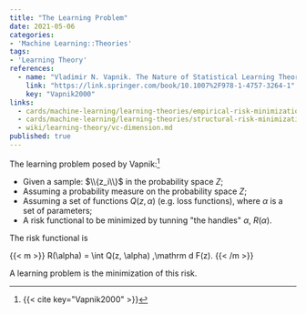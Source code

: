 ```yaml
---
title: "The Learning Problem"
date: 2021-05-06
categories:
- 'Machine Learning::Theories'
tags:
- 'Learning Theory'
references:
  - name: "Vladimir N. Vapnik. The Nature of Statistical Learning Theory. 2000. doi:10.1007/978-1-4757-3264-1"
    link: "https://link.springer.com/book/10.1007%2F978-1-4757-3264-1"
    key: "Vapnik2000"
links:
  - cards/machine-learning/learning-theories/empirical-risk-minimization.md
  - cards/machine-learning/learning-theories/structural-risk-minimization.md
  - wiki/learning-theory/vc-dimension.md
published: true
---
```



The learning problem posed by Vapnik:[^Vapnik2000]

- Given a sample: $\\{z_i\\}$ in the probability space $Z$;
- Assuming a probability measure on the probability space $Z$;
- Assuming a set of functions $Q(z, \alpha)$ (e.g. loss functions), where $\alpha$ is a set of parameters;
- A risk functional to be minimized by tunning "the handles" $\alpha$, $R(\alpha)$.

The risk functional is

{{< m >}}
R(\alpha) = \int Q(z, \alpha) \,\mathrm d F(z).
{{< /m >}}

A learning problem is the minimization of this risk.

[^Vapnik2000]: {{< cite key="Vapnik2000" >}}